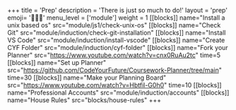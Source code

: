 +++
title = 'Prep'
description = 'There is just so much to do!'
layout = 'prep'
emoji= '🧑🏾‍💻'
menu_level = ['module']
weight = 1
[[blocks]]
name="Install a unix based os"
src="module/js1/check-unix-os"
[[blocks]]
name="Check Git"
src="module/induction/check-git-installation"
[[blocks]]
name="Install VS Code"
src="module/induction/install-vscode"
[[blocks]]
name="Create CYF Folder"
src="module/induction/cyf-folder"
[[blocks]]
name="Fork your Planner"
src="https://www.youtube.com/watch?v=cnx0RuAu2tc"
time=5
[[blocks]]
name="Set up Planner"
src="https://github.com/CodeYourFuture/Coursework-Planner/tree/main"
time=30
[[blocks]]
name="Make your Planning Board"
src="https://www.youtube.com/watch?v=Hbtfil-G0h0"
time=10
[[blocks]]
name="Professional Accounts"
src="module/induction/accounts"
[[blocks]]
name="House Rules"
src="blocks/house-rules"
+++
